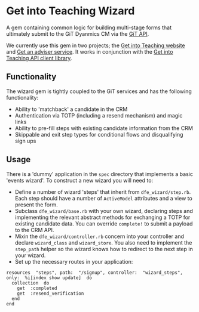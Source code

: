 
# Get into Teaching Wizard

 A gem containing common logic for building multi-stage forms that ultimately submit to the GiT Dyanmics CM via the [GiT API](https://github.com/DFE-Digital/get-into-teaching-api).

We currently use this gem in two projects; the [Get into Teaching website](https://github.com/DFE-Digital/get-into-teaching-app) and [Get an adviser service](https://github.com/DFE-Digital/get-teacher-training-adviser-service). It works in conjunction with the [Get into Teaching API client library](https://github.com/DFE-Digital/get-into-teaching-api-ruby-client).

## Functionality   

The wizard gem is tightly coupled to the GiT services and has the following functionality:

- Ability to 'matchback' a candidate in the CRM
- Authentication via TOTP (including a resend mechanism) and magic links
- Ability to pre-fill steps with existing candidate information from the CRM
- Skippable and exit step types for conditional flows and disqualifying sign ups

## Usage

There is a 'dummy' application in the `spec` directory that implements a basic 'events wizard'. To construct a new wizard you will need to:

- Define a number of wizard 'steps' that inherit from `dfe_wizard/step.rb`. Each step should have a number of `ActiveModel` attributes and a view to present the form.
- Subclass `dfe_wizard/base.rb` with your own wizard, declaring steps and implementing the relevant abstract methods for exchanging a TOTP for existing candidate data. You can override `complete!` to submit a payload to the CRM API.
- Mixin the `dfe_wizard/controller.rb` concern into your controller and declare  `wizard_class` and `wizard_store`. You also need to implement the `step_path` helper so the wizard knows how to redirect to the next step in your wizard.
- Set up the necessary routes in your application:

```
resources  "steps", path:  "/signup", controller:  "wizard_steps", only:  %i[index show update]  do
  collection  do
    get  :completed
    get  :resend_verification
  end
end
```
